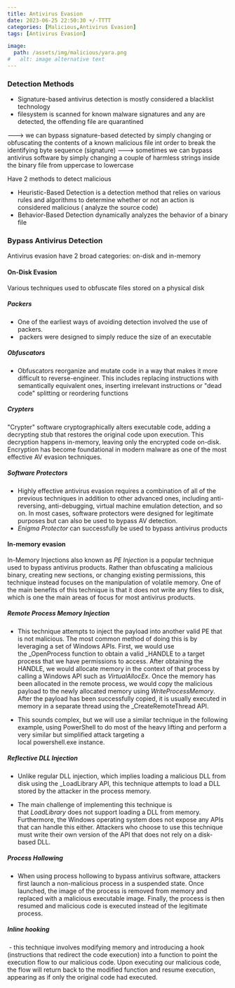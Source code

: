 ```yaml
---
title: Antivirus Evasion 
date: 2023-06-25 22:50:30 +/-TTTT
categories: [Malicious,Antivirus Evasion]
tags: [Antivirus Evasion] 

image:
  path: /assets/img/malicious/yara.png
#   alt: image alternative text
---
```

### **Detection Methods**

- Signature-based antivirus detection is mostly considered a blacklist technology 
- filesystem is scanned for known malware signatures and any are detected, the offending file are quarantined

---> we can bypass signature-based detected by simply changing or obfuscating the contents of a  known malicious file int order to break the identifying byte sequence (signature)
---> sometimes we can bypass antivirus software by simply changing a couple of harmless strings inside the binary file from uppercase to lowercase

Have 2 methods to detect malicious
- Heuristic-Based Detection is a detection method that relies on various rules and algorithms to determine whether or not an action is considered malicious ( analyze the source code)
- Behavior-Based Detection dynamically analyzes the behavior of a binary file

### **Bypass Antivirus Detection**
 Antivirus evasion have 2 broad categories: on-disk and in-memory

#### **On-Disk Evasion**
 Various techniques used to obfuscate files stored on a physical disk

##### *Packers*
- One of the earliest ways of avoiding detection involved the use of packers.
-  packers were designed to simply reduce the size of an executable

##### *Obfuscators*
- Obfuscators reorganize and mutate code in a way that makes it more difficult to reverse-engineer. This includes replacing instructions with semantically equivalent ones, inserting irrelevant instructions or "dead code" splitting or reordering functions

##### *Crypters*
"Crypter" software cryptographically alters executable code, adding a decrypting stub that restores the original code upon execution. This decryption happens in-memory, leaving only the encrypted code on-disk. Encryption has become foundational in modern malware as one of the most effective AV evasion techniques.
##### *Software Protectors*
- Highly effective antivirus evasion requires a combination of all of the previous techniques in addition to other advanced ones, including anti-reversing, anti-debugging, virtual machine emulation detection, and so on. In most cases, software protectors were designed for legitimate purposes but can also be used to bypass AV detection.
- *Enigma Protector* can successfully be used to bypass antivirus products

#### **In-memory evasion**
 In-Memory Injections also known as *PE Injection* is a popular technique used to bypass antivirus products. Rather than obfuscating a malicious binary, creating new sections, or changing existing permissions, this technique instead focuses on the manipulation of volatile memory. One of the main benefits of this technique is that it does not write any files to disk, which is one the main areas of focus for most antivirus products.

##### *Remote Process Memory Injection*
- This technique attempts to inject the payload into another valid PE that is not malicious. The most common method of doing this is by leveraging a set of Windows APIs. First, we would use the _OpenProcess function to obtain a valid _HANDLE to a target process that we have permissions to access. After obtaining the HANDLE, we would allocate memory in the context of that process by calling a Windows API such as _VirtualAllocEx_. Once the memory has been allocated in the remote process, we would copy the malicious payload to the newly allocated memory using _WriteProcessMemory_. After the payload has been successfully copied, it is usually executed in memory in a separate thread using the _CreateRemoteThread API.

- This sounds complex, but we will use a similar technique in the following example, using PowerShell to do most of the heavy lifting and perform a very similar but simplified attack targeting a local powershell.exe instance.
##### *Reflective DLL Injection*
- Unlike regular DLL injection, which implies loading a malicious DLL from disk using the _LoadLibrary API, this technique attempts to load a DLL stored by the attacker in the process memory.

- The main challenge of implementing this technique is that _LoadLibrary_ does not support loading a DLL from memory. Furthermore, the Windows operating system does not expose any APIs that can handle this either. Attackers who choose to use this technique must write their own version of the API that does not rely on a disk-based DLL.
##### *Process Hollowing*
- When using process hollowing to bypass antivirus software, attackers first launch a non-malicious process in a suspended state. Once launched, the image of the process is removed from memory and replaced with a malicious executable image. Finally, the process is then resumed and malicious code is executed instead of the legitimate process.
##### *Inline hooking*
 - this technique involves modifying memory and introducing a hook (instructions that redirect the code execution) into a function to point the execution flow to our malicious code. Upon executing our malicious code, the flow will return back to the modified function and resume execution, appearing as if only the original code had executed.